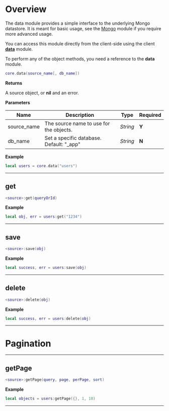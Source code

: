 # Overview

The data module provides a simple interface to the underlying Mongo datastore. It is meant for basic usage, see the [Mongo](#server-modules/mongo) module if you require more advanced usage.

You can access this module directly from the client-side using the client __[data](/client-module/data)__ module.

To perform any of the object methods, you need a reference to the __data__ module.

```lua
core.data(source_name[, db_name])
```

__Returns__

A source object, or __nil__ and an error.

__Parameters__

|Name|Description|Type|Required|
|----|-----------|----|--------|
|source_name|The source name to use for the objects.|_String_|__Y__|
|db_name|Set a specific database. Default: "_app"|_String_|__N__|

__Example__

```lua
local users = core.data("users")
```

---

## get

```lua
<source>:get(queryOrId)
```

__Example__

```lua
local obj, err = users:get("1234")
```

---

## save

```lua
<source>:save(obj)
```

__Example__

```lua
local success, err = users:save(obj)
```

---

## delete

```lua
<source>:delete(obj)
```

__Example__

```lua
local success, err = users:delete(obj)
```

---

# Pagination

---

## getPage

```lua
<source>:getPage(query, page, perPage, sort)
```

__Example__

```lua
local objects = users:getPage({}, 1, 10)
```

---

